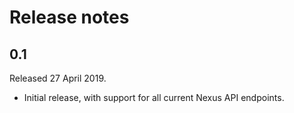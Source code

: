 # Release notes
## 0.1
Released 27 April 2019.

* Initial release, with support for all current Nexus API endpoints.
